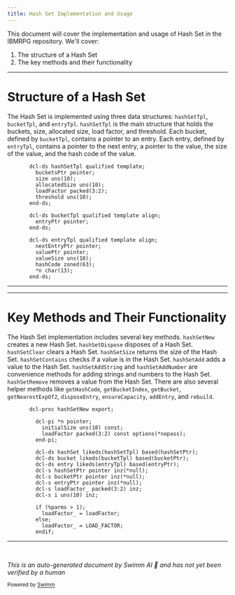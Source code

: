 ```yaml
---
title: Hash Set Implementation and Usage
---
```

This document will cover the implementation and usage of Hash Set in the IBMRPG repository. We'll cover:

1. The structure of a Hash Set
2. The key methods and their functionality

<SwmSnippet path="/QRPGLESRC/HASHSET.RPGLE" line="37">

---

# Structure of a Hash Set

The Hash Set is implemented using three data structures: `hashSetTpl`, `bucketTpl`, and `entryTpl`. `hashSetTpl` is the main structure that holds the buckets, size, allocated size, load factor, and threshold. Each bucket, defined by `bucketTpl`, contains a pointer to an entry. Each entry, defined by `entryTpl`, contains a pointer to the next entry, a pointer to the value, the size of the value, and the hash code of the value.

```rpgle
       dcl-ds hashSetTpl qualified template;
         bucketsPtr pointer;
         size uns(10);
         allocatedSize uns(10);
         loadFactor packed(3:2);
         threshold uns(10);
       end-ds;

       dcl-ds bucketTpl qualified template align;
         entryPtr pointer;
       end-ds;

       dcl-ds entryTpl qualified template align;
         nextEntryPtr pointer;
         valuePtr pointer;
         valueSize uns(10);
         hashCode zoned(63);
         *n char(13);
       end-ds;
```

---

</SwmSnippet>

<SwmSnippet path="/QRPGLESRC/HASHSET.RPGLE" line="60">

---

# Key Methods and Their Functionality

The Hash Set implementation includes several key methods. `hashSetNew` creates a new Hash Set. `hashSetDispose` disposes of a Hash Set. `hashSetClear` clears a Hash Set. `hashSetSize` returns the size of the Hash Set. `hashSetContains` checks if a value is in the Hash Set. `hashSetAdd` adds a value to the Hash Set. `hashSetAddString` and `hashSetAddNumber` are convenience methods for adding strings and numbers to the Hash Set. `hashSetRemove` removes a value from the Hash Set. There are also several helper methods like `getHashCode`, `getBucketIndex`, `getBucket`, `getNearestExpOf2`, `disposeEntry`, `ensureCapacity`, `addEntry`, and `rebuild`.

```rpgle
       dcl-proc hashSetNew export;

         dcl-pi *n pointer;
           initialSize uns(10) const;
           loadFactor packed(3:2) const options(*nopass);
         end-pi;

         dcl-ds hashSet likeds(hashSetTpl) based(hashSetPtr);
         dcl-ds bucket likeds(bucketTpl) based(bucketPtr);
         dcl-ds entry likeds(entryTpl) based(entryPtr);
         dcl-s hashSetPtr pointer inz(*null);
         dcl-s bucketPtr pointer inz(*null);
         dcl-s entryPtr pointer inz(*null);
         dcl-s loadFactor_ packed(3:2) inz;
         dcl-s i uns(10) inz;

         if (%parms > 1);
           loadFactor_ = loadFactor;
         else;
           loadFactor_ = LOAD_FACTOR;
         endif;
```

---

</SwmSnippet>

&nbsp;

*This is an auto-generated document by Swimm AI 🌊 and has not yet been verified by a human*

<SwmMeta version="3.0.0" repo-id="Z2l0aHViJTNBJTNBSUJNUlBHJTNBJTNBc3dpbW1pbw==" repo-name="IBMRPG"><sup>Powered by [Swimm](/)</sup></SwmMeta>
